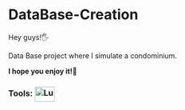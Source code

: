 # DataBase-Creation

Hey guys!🖐️

Data Base project where I simulate a condominium.

**I hope you enjoy it!🤟**

<h3> Tools:
  <img align="center" alt="Lucas-MySQL" height="30" width="40" src="https://cdn.jsdelivr.net/gh/devicons/devicon@latest/icons/mysql/mysql-original.svg" />